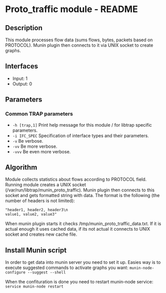 # Proto_traffic module - README

## Description
This module processes flow data (sums flows, bytes, packets based on PROTOCOL). Munin plugin then connects to it via UNIX socket to create graphs.

## Interfaces
- Input: 1
- Output: 0

## Parameters
### Common TRAP parameters
- `-h [trap,1]`      Print help message for this module / for libtrap specific parameters.
- `-i IFC_SPEC`      Specification of interface types and their parameters.
- `-v`               Be verbose.
- `-vv`              Be more verbose.
- `-vvv`             Be even more verbose.

## Algorithm
Module collects statistics about flows according to PROTOCOL field. Running module creates a UNIX socket (/var/run/libtrap/munin_proto_traffic). Munin plugin then connects to this socket and gets formatted string with data. The format is the following (the number of headers is not limited):

```
"header1, header2, header3\n
value1, value2, value3"
```
When munin plugin starts it checks /tmp/munin_proto_traffic_data.txt. If it is actual enough it uses cached data, if its not actual it connects to UNIX socket and creates new cache file.

## Install Munin script

In order to get data into munin server you need to set it up. Easies way is to execute suggested commands to activate graphs you want: `munin-node-configure --suggest --shell`

When the confituration is done you need to restart munin-node service: `service munin-node restart`

